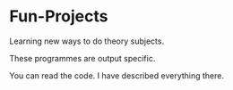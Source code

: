 # Fun-Projects
Learning new ways to do theory subjects.

These programmes are output specific.

You can read the code. I have described everything there.
